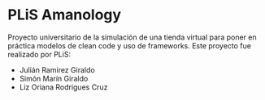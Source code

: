 # PLiS Amanology
Proyecto universitario de la simulación de una tienda virtual para poner en práctica modelos de clean code y uso de frameworks. Este proyecto fue realizado por PLiS:
- Julián Ramirez Giraldo
- Simón Marín Giraldo
- Liz Oriana Rodrigues Cruz

